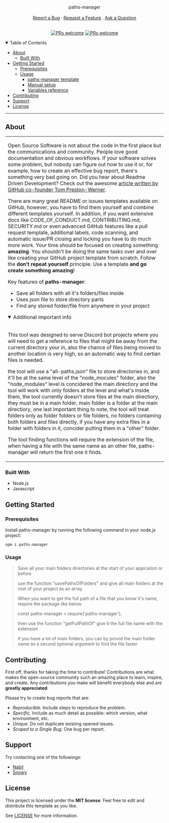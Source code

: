 <h1 align="center">
  <a href="https://github.com/Nabil-Alsaiad/paths-manager">
    <!-- <img src="{{paths-manager.repo_slug}}/docs/images/logo.svg" alt="Logo" width="125" height="125"> -->
  </a>
</h1>

<div align="center">
  paths-manager
  <br />
  <br />
  <a href="https://github.com/Nabil-Alsaiad/paths-manager/issues/new?assignees=&labels=bug&template=01_BUG_REPORT.md&title=bug%3A+">Report a Bug</a>
  ·
  <a href="https://github.com/Nabil-Alsaiad/paths-manager/issues/new?assignees=&labels=enhancement&template=02_FEATURE_REQUEST.md&title=feat%3A+">Request a Feature</a>
  .
  <a href="https://github.com/Nabil-Alsaiad/paths-manager/discussions">Ask a Question</a>
</div>

<div align="center">
<br />

[![PRs welcome](https://img.shields.io/badge/Pull%20requests-welcome%20<3-ff69b4.svg?style=flat-square)](https://github.com/Nabil-Alsaiad/paths-manager/issues?q=is%3Aissue+is%3Aopen+label%3A%22help+wanted%22)
[![PRs welcome](https://img.shields.io/badge/npm-Check%20it%20out-red.svg?style=flat-square&logo=npm)](https://www.npmjs.com/package/paths-manager)

</div>

<details open="open">
<summary>Table of Contents</summary>

- [About](#about)
  - [Built With](#built-with)
- [Getting Started](#getting-started)
  - [Prerequisites](#prerequisites)
  - [Usage](#usage)
    - [paths-manager template](#paths-manager-template)
    - [Manual setup](#manual-setup)
    - [Variables reference](#variables-reference)
- [Contributing](#contributing)
- [Support](#support)
- [License](#license)

</details>

---

## About

<table>
<tr>
<td>

Open Source Software is not about the code in the first place but the communications and community. People love good documentation and obvious workflows. If your software solves some problem, but nobody can figure out how to use it or, for example, how to create an effective bug report, there's something very bad going on. Did you hear about Readme Driven Development? Check out the awesome [article written by GitHub co-founder Tom Preston-Werner](https://tom.preston-werner.com/2010/08/23/readme-driven-development.html).

There are many great README or issues templates available on GitHub, however, you have to find them yourself and combine different templates yourself. In addition, if you want extensive docs like CODE_OF_CONDUCT.md, CONTRIBUTING.md, SECURITY.md or even advanced GitHub features like a pull request template, additional labels, code scanning, and automatic issue/PR closing and locking you have to do much more work. Your time should be focused on creating something **amazing**. You shouldn't be doing the same tasks over and over like creating your GitHub project template from scratch. Follow the **don’t repeat yourself** principle. Use a template **and go create something amazing**!

Key features of **paths-manager**:

- Save all folders with all it's folders/files inside
- Uses json file to store directory parts
- Find any stored folder/file from anywhere in your project

<details open>
<summary>Additional important info</summary>
<br>

This tool was designed to serve Discord bot projects where you will need to get a reference to files that might be away from the current directory your in, also the chance of files being moved to another location is very high, so an automatic way to find certian files is needed.

the tool will use a "all-paths.json" file to store directories in, and it'll be at the same level of the "node_mocules" folder, also the "node_modules" level is concidered the main directiory and the tool will work with only folders at the level and what's inside them, the tool currently doesn't store files at the main directiory, they must be in a main folder, main folder is a folder at the main directiory, one last important thing to note, the tool will treat folders only as folder folders or file folders, no folders containing both folders and files directly, if you have any extra files in a folder with folders in it, concider putting them in a "other" folder.

The tool finding functions will require the extension of the file, when having a file with the same name as an other file, paths-manager will return the first one it finds.

</details>

</td>
</tr>
</table>

### Built With

- Node.js
- Javascript

## Getting Started

### Prerequisites

Install paths-manager by running the following command in your node.js project:

```npm
npm i paths-manager
```

### Usage

> Save all your main folders directories at the start of your appication or before
>
> use the function "savePathsOfFolders" and give all main folders at the root of your project as an array
>
> When you want to get the full path of a file that you know it's name, require the package ilke below
>
> const paths-manager = require('paths-manager');
>
> then use the function "getFullPathOf" give it the full file name with the extension
>
> if you have a lot of main folders, you can by provid the main folder name as a second optional argument to find the file faster

## Contributing

First off, thanks for taking the time to contribute! Contributions are what makes the open-source community such an amazing place to learn, inspire, and create. Any contributions you make will benefit everybody else and are **greatly appreciated**.

Please try to create bug reports that are:

- _Reproducible._ Include steps to reproduce the problem.
- _Specific._ Include as much detail as possible: which version, what environment, etc.
- _Unique._ Do not duplicate existing opened issues.
- _Scoped to a Single Bug._ One bug per report.

<!-- Please adhere to this project's [code of conduct](docs/CODE_OF_CONDUCT.md). -->

## Support

Try contacting one of the followings:

- [Nabil](https://github.com/Nabil-Alsaiad)
- [Snowy](https://github.com/Snowy7)

## License

This project is licensed under the **MIT license**. Feel free to edit and distribute this template as you like.

See [LICENSE](LICENSE) for more information.
